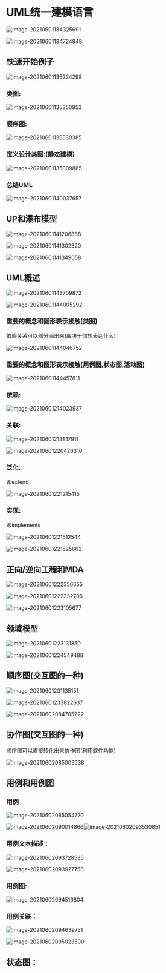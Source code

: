 # UML统一建模语言



![image-20210601134325691](images/UML统一建模语言/image-20210601134325691.png)

![image-20210601134724848](UML统一建模语言.assets/image-20210601134724848.png)

## 快速开始例子

![image-20210601135224298](UML统一建模语言.assets/image-20210601135224298.png)

### 类图:

![image-20210601135350953](UML统一建模语言.assets/image-20210601135350953.png)

### 顺序图:

![image-20210601135530385](UML统一建模语言.assets/image-20210601135530385.png)

### 定义设计类图:(静态建模)

![image-20210601135809885](UML统一建模语言.assets/image-20210601135809885.png)

### 总结UML

![image-20210601140037657](UML统一建模语言.assets/image-20210601140037657.png)

## UP和瀑布模型

![image-20210601141206888](UML统一建模语言.assets/image-20210601141206888.png)

![image-20210601141302320](UML统一建模语言.assets/image-20210601141302320.png)

![image-20210601141349058](UML统一建模语言.assets/image-20210601141349058.png)

## UML概述



![image-20210601143709872](UML统一建模语言.assets/image-20210601143709872.png)

![image-20210601144005292](UML统一建模语言.assets/image-20210601144005292.png)

### 重要的概念和图形表示接触(类图)

依赖关系可以部分画出来(取决于你想表达什么)

![image-20210601144046752](UML统一建模语言.assets/image-20210601144046752.png)

### 重要的概念和图形表示接触(用例图,状态图,活动图)

![image-20210601144457811](UML统一建模语言.assets/image-20210601144457811.png)



### 依赖:

![image-20210601214023937](UML统一建模语言.assets/image-20210601214023937.png)



### 关联:

![image-20210601213817911](UML统一建模语言.assets/image-20210601213817911.png)

![image-20210601220426310](UML统一建模语言.assets/image-20210601220426310.png)

### 泛化:

即extend

![image-20210601221215415](UML统一建模语言.assets/image-20210601221215415.png)

### 实现:

即implements

![image-20210601221512544](UML统一建模语言.assets/image-20210601221512544.png)

![image-20210601221525662](UML统一建模语言.assets/image-20210601221525662.png)

## 正向/逆向工程和MDA

![image-20210601222356655](UML统一建模语言.assets/image-20210601222356655.png)

![image-20210601222332706](UML统一建模语言.assets/image-20210601222332706.png)

![image-20210601223105677](UML统一建模语言.assets/image-20210601223105677.png)

## 领域模型

![image-20210601223131850](UML统一建模语言.assets/image-20210601223131850.png)

![image-20210601224549488](UML统一建模语言.assets/image-20210601224549488.png)

## 顺序图(交互图的一种)

![image-20210601231135151](UML统一建模语言.assets/image-20210601231135151.png)

![image-20210601233822637](UML统一建模语言.assets/image-20210601233822637.png)

![image-20210602084705222](UML统一建模语言.assets/image-20210602084705222.png)

## 协作图(交互图的一种)

顺序图可以直接转化出来协作图(利用软件功能)

![image-20210602085003538](UML统一建模语言.assets/image-20210602085003538.png)

## 用例和用例图

### 用例

![image-20210602085054770](UML统一建模语言.assets/image-20210602085054770.png)

![image-20210602090014866](UML统一建模语言.assets/image-20210602090014866.png)![image-20210602093530851](UML统一建模语言.assets/image-20210602093530851.png)

### 用例文本描述：

![image-20210602093728535](UML统一建模语言.assets/image-20210602093728535.png)

![image-20210602093927756](UML统一建模语言.assets/image-20210602093927756.png)

### 用例图:

![image-20210602094516804](UML统一建模语言.assets/image-20210602094516804.png)

### 用例关联：

![image-20210602094639751](UML统一建模语言.assets/image-20210602094639751.png)

![image-20210602095023500](UML统一建模语言.assets/image-20210602095023500.png)

## 状态图：



